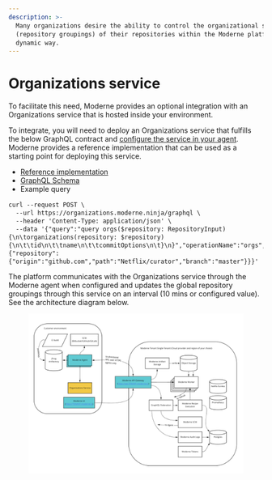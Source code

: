```yaml
---
description: >-
  Many organizations desire the ability to control the organizational structure
  (repository groupings) of their repositories within the Moderne platform in a
  dynamic way.
---
```


# Organizations service

To facilitate this need, Moderne provides an optional integration with an Organizations service that is hosted inside your environment.

To integrate, you will need to deploy an Organizations service that fulfills the below GraphQL contract and [configure the service in your agent](../how-to/on-premise-agent/configure-repository-groups.md). Moderne provides a reference implementation that can be used as a starting point for deploying this service.

* [Reference implementation](https://github.com/moderneinc/moderne-organizations)
* [GraphQL Schema](https://github.com/moderneinc/moderne-organizations/blob/main/src/main/resources/schema/moderne-organizations.graphqls)
* Example query&#x20;

```
curl --request POST \
  --url https://organizations.moderne.ninja/graphql \
  --header 'Content-Type: application/json' \
  --data '{"query":"query orgs($repository: RepositoryInput) {\n\torganizations(repository: $repository) {\n\t\tid\n\t\tname\n\t\tcommitOptions\n\t}\n}","operationName":"orgs","variables":{"repository":{"origin":"github.com","path":"Netflix/curator","branch":"master"}}}'
```

The platform communicates with the Organizations service through the Moderne agent when configured and updates the global repository groupings through this service on an interval (10 mins or configured value). See the architecture diagram below.

<figure><img src="../.gitbook/assets/image (15) (2).png" alt=""><figcaption></figcaption></figure>

